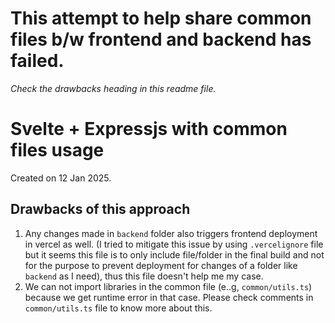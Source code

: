 # This attempt to help share common files b/w frontend and backend has failed.

_Check the drawbacks heading in this readme file._

# Svelte + Expressjs with common files usage

Created on 12 Jan 2025.

## Drawbacks of this approach

1. Any changes made in `backend` folder also triggers frontend deployment in vercel as well. (I tried to mitigate this issue by using `.vercelignore` file but it seems this file is to only include file/folder in the final build and not for the purpose to prevent deployment for changes of a folder like `backend` as I need), thus this file doesn't help me my case.
2. We can not import libraries in the common file (e..g, `common/utils.ts`) because we get runtime error in that case. Please check comments in `common/utils.ts` file to know more about this.

